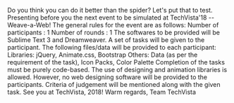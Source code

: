 Do you think you can do it better than the spider? Let's put that to test. Presenting before you the next event to be simulated at TechVista'18 -- Weave-a-Web! The general rules for the event are as follows: Number of participants : 1 Number of rounds : 1 The softwares to be provided will be Sublime Text 3 and Dreamweaver. A set of tasks will be given to the participant. The following files/data will be provided to each participant: Libraries: jQuery, Animate.css, Bootstrap Others: Data (as per the requirement of the task), Icon Packs, Color Palette Completion of the tasks must be purely code-based. The use of designing and animation libraries is allowed. However, no web designing software will be provided to the participants. Criteria of judgement will be mentioned along with the given task. See you at TechVista, 2018! Warm regards, Team TechVista
